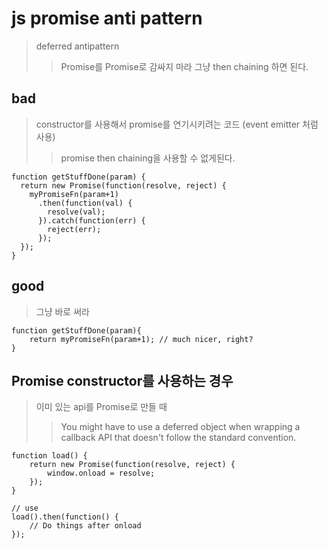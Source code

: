 # js promise anti pattern

> deferred antipattern
>
> > Promise를 Promise로 감싸지 마라 그냥 then chaining 하면 된다.

## bad

> constructor를 사용해서 promise를 연기시키려는 코드 (event emitter 처럼 사용)
>
> > promise then chaining을 사용할 수 없게된다.

```
function getStuffDone(param) {
  return new Promise(function(resolve, reject) {
    myPromiseFn(param+1)
      .then(function(val) {
        resolve(val);
      }).catch(function(err) {
        reject(err);
      });
  });
}
```

## good

> 그냥 바로 써라

```
function getStuffDone(param){
    return myPromiseFn(param+1); // much nicer, right?
}
```

## Promise constructor를 사용하는 경우

> 이미 있는 api를 Promise로 만들 때
>
> > You might have to use a deferred object when wrapping a callback API that doesn't follow the standard convention.

```
function load() {
    return new Promise(function(resolve, reject) {
        window.onload = resolve;
    });
}

// use
load().then(function() {
    // Do things after onload
});
```
